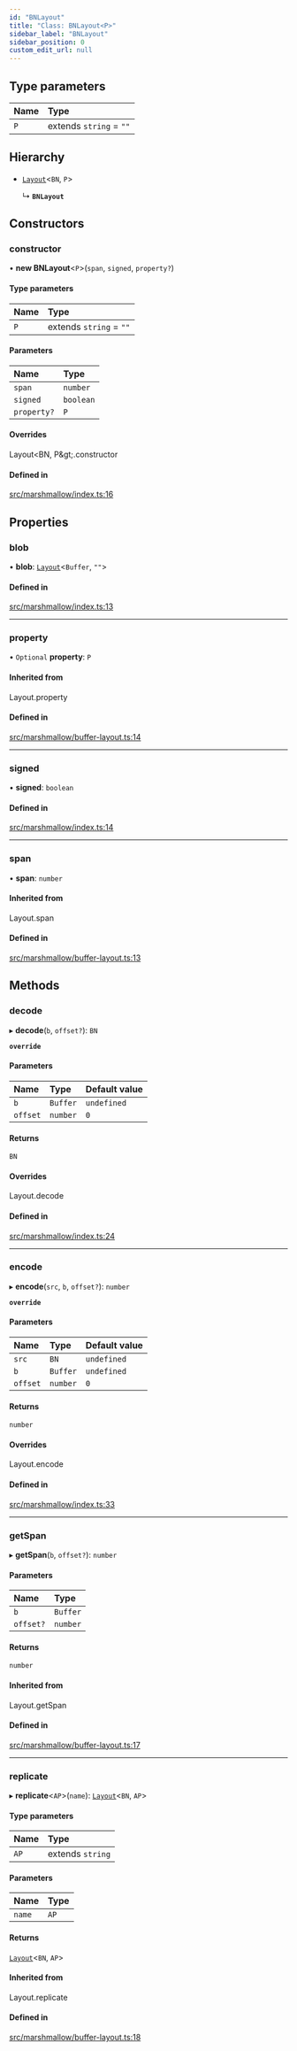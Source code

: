 ```yaml
---
id: "BNLayout"
title: "Class: BNLayout<P>"
sidebar_label: "BNLayout"
sidebar_position: 0
custom_edit_url: null
---
```


## Type parameters

| Name | Type |
| :------ | :------ |
| `P` | extends `string` = ``""`` |

## Hierarchy

- [`Layout`](../modules.md#layout)<`BN`, `P`\>

  ↳ **`BNLayout`**

## Constructors

### constructor

• **new BNLayout**<`P`\>(`span`, `signed`, `property?`)

#### Type parameters

| Name | Type |
| :------ | :------ |
| `P` | extends `string` = ``""`` |

#### Parameters

| Name | Type |
| :------ | :------ |
| `span` | `number` |
| `signed` | `boolean` |
| `property?` | `P` |

#### Overrides

Layout&lt;BN, P\&gt;.constructor

#### Defined in

[src/marshmallow/index.ts:16](https://github.com/alpha-defi/raydium-sdk/blob/7094668/src/marshmallow/index.ts#L16)

## Properties

### blob

• **blob**: [`Layout`](../modules.md#layout)<`Buffer`, ``""``\>

#### Defined in

[src/marshmallow/index.ts:13](https://github.com/alpha-defi/raydium-sdk/blob/7094668/src/marshmallow/index.ts#L13)

___

### property

• `Optional` **property**: `P`

#### Inherited from

Layout.property

#### Defined in

[src/marshmallow/buffer-layout.ts:14](https://github.com/alpha-defi/raydium-sdk/blob/7094668/src/marshmallow/buffer-layout.ts#L14)

___

### signed

• **signed**: `boolean`

#### Defined in

[src/marshmallow/index.ts:14](https://github.com/alpha-defi/raydium-sdk/blob/7094668/src/marshmallow/index.ts#L14)

___

### span

• **span**: `number`

#### Inherited from

Layout.span

#### Defined in

[src/marshmallow/buffer-layout.ts:13](https://github.com/alpha-defi/raydium-sdk/blob/7094668/src/marshmallow/buffer-layout.ts#L13)

## Methods

### decode

▸ **decode**(`b`, `offset?`): `BN`

**`override`**

#### Parameters

| Name | Type | Default value |
| :------ | :------ | :------ |
| `b` | `Buffer` | `undefined` |
| `offset` | `number` | `0` |

#### Returns

`BN`

#### Overrides

Layout.decode

#### Defined in

[src/marshmallow/index.ts:24](https://github.com/alpha-defi/raydium-sdk/blob/7094668/src/marshmallow/index.ts#L24)

___

### encode

▸ **encode**(`src`, `b`, `offset?`): `number`

**`override`**

#### Parameters

| Name | Type | Default value |
| :------ | :------ | :------ |
| `src` | `BN` | `undefined` |
| `b` | `Buffer` | `undefined` |
| `offset` | `number` | `0` |

#### Returns

`number`

#### Overrides

Layout.encode

#### Defined in

[src/marshmallow/index.ts:33](https://github.com/alpha-defi/raydium-sdk/blob/7094668/src/marshmallow/index.ts#L33)

___

### getSpan

▸ **getSpan**(`b`, `offset?`): `number`

#### Parameters

| Name | Type |
| :------ | :------ |
| `b` | `Buffer` |
| `offset?` | `number` |

#### Returns

`number`

#### Inherited from

Layout.getSpan

#### Defined in

[src/marshmallow/buffer-layout.ts:17](https://github.com/alpha-defi/raydium-sdk/blob/7094668/src/marshmallow/buffer-layout.ts#L17)

___

### replicate

▸ **replicate**<`AP`\>(`name`): [`Layout`](../modules.md#layout)<`BN`, `AP`\>

#### Type parameters

| Name | Type |
| :------ | :------ |
| `AP` | extends `string` |

#### Parameters

| Name | Type |
| :------ | :------ |
| `name` | `AP` |

#### Returns

[`Layout`](../modules.md#layout)<`BN`, `AP`\>

#### Inherited from

Layout.replicate

#### Defined in

[src/marshmallow/buffer-layout.ts:18](https://github.com/alpha-defi/raydium-sdk/blob/7094668/src/marshmallow/buffer-layout.ts#L18)
